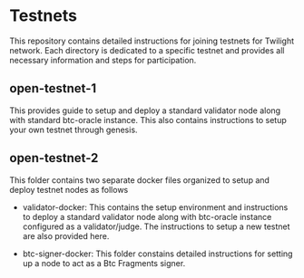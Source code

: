 # Testnets
This repository contains detailed instructions for joining testnets for Twilight network. Each directory is dedicated to a specific testnet and provides all necessary information and steps for participation.

## open-testnet-1

This provides guide to setup and deploy a standard validator node along with standard btc-oracle instance. This also contains instructions to setup your own testnet through genesis. 


## open-testnet-2

This folder contains two separate docker files organized to setup and deploy testnet nodes as follows

- validator-docker: This contains the setup environment and instructions to deploy a standard validator node along with btc-oracle instance configured as a validator/judge. The instructions to setup a new testnet are also provided here.

- btc-signer-docker: This folder constains detailed instructions for setting up a node to act as a Btc Fragments signer.  

